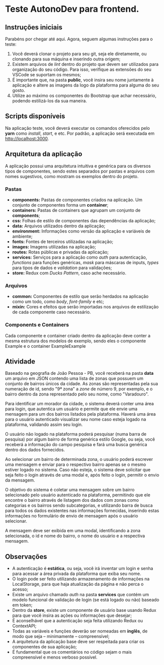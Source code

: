 # Teste AutonoDev para frontend.

## Instruções iniciais

Parabéns por chegar até aqui. Agora, seguem algumas instruções para o teste:
<ol>
<li>Você deverá clonar o projeto para seu git, seja ele diretamente, ou clonando para sua máquina e inserindo outra origem;</li>
<li>Existem arquivos de <i>lint</i> dentro do projeto que devem ser utilizados para organização do seu código. Para isso, verifique as extensões do seu VSCode se suportam os mesmos;</li>
<li>É importante que, na pasta <b>public</b>, você insira seu nome juntamente à aplicação e altere as imagens da logo da plataforma para alguma do seu gosto.</li>
<li>Utilize ao máximo os componentes do Bootstrap que achar necessário, podendo estilizá-los da sua maneira.</li>
</ol>

## Scripts disponíveis

Na aplicação teste, você deverá executar os comandos oferecidos pelo <b>yarn</b>
como <i>install</i>, <i>start</i>, e etc.
Por padrão, a aplicação será executada em [http://localhost:3000](http://localhost:3000).

## Arquitetura da aplicação

A aplicação possui uma arquitetura intuitiva e genérica para os diversos tipos de componentes, sendo estes separados por pastas e arquivos com nomes sugestivos, como mostram os exemplos dentro do projeto.

### Pastas

<ul>
<li><b>components:</b> Pastas de componentes criados na aplicação. Um conjunto de componentes forma um <b>container</b>; </li>
<li><b>containers:</b> Pastas de containers que agrupam um conjunto de <b>components</b>; </li>
<li><b>css:</b> Folhas de estilo de componentes das dependências da aplicação; </li>
<li><b>data:</b> Arquivos utilizados dentro da aplicação; </li>
<li><b>environment:</b> Informações como versão da aplicação e variáveis de ambiente; </li>
<li><b>fonts:</b> Fontes de terceiros utilizadas na aplicação; </li>
<li><b>images:</b> Imagens utilizadas na aplicação; </li>
<li><b>routes:</b> Rotas públicas e privadas da aplicação; </li>
<li><b>services:</b> Serviços para a aplicação como <i>auth</i> para autenticação, <i>functions</i> para funções genéricas, <i>mask</i> para máscaras de inputs, <i>types</i> para tipos de dados e <i>validation</i> para validações; </li>
<li><b>store:</b> Redux com <i>Ducks Pattern</i>, caso ache necessário. </li>
</ul>

### Arquivos 

<ul>
<li><b>common:</b> Componentes de estilo que serão herdados na aplicação como um todo, como <i>body</i>, <i>font-family</i> e etc; </li>
<li><b>mixin:</b> Cores e efeitos que serão importadas nos arquivos de estilização de cada componente caso necessário. </li>
</ul>

### Components e Containers

Cada componente e container criado dentro da aplicação deve conter a mesma estrutura dos modelos de exemplo, sendo eles o componente Example e o container ExampleExample

## Atividade

Baseado na geografia de João Pessoa - PB, você receberá na pasta <b>data</b> um arquivo em JSON contendo uma lista de zonas que possuem um conjunto de bairros únicos da cidade. As zonas são representadas pela sua numeração de id, sendo "9ª zona" a <i>zone</i> de número 9, por exemplo, e o bairro dentro da zona representado pelo seu nome, como "Varadouro".

Para identificar um morador da cidade, o sistema deverá conter uma área para login, que autentica um usuário e permite que ele envie uma mensagem para um dos bairros listados pela plataforma. Haverá uma área para o usuário autenticado visualizar seu nome caso esteja logado na plataforma, validando assim seu login.

O usuário não logado na plataforma poderá pesquisar (numa barra de pesquisa) por algum bairro de forma genérica estilo Google, ou seja, você receberá a informação do campo pesquisa e fará uma busca genérica dentro dos dados fornecidos.

Ao selecionar um bairro de determinada zona, o usuário poderá escrever uma mensagem e enviar para o respectivo bairro apenas se o mesmo estiver logado no sistema. Caso não esteja, o sistema deve solicitar que seja feito o login através de uma modal e, após feito o login, permitir o envio da mensagem.

O objetivo do sistema é coletar uma mensagem sobre um bairro selecionado pelo usuário autenticado na plataforma, permitindo que ele encontre o bairro através de listagem dos dados com zonas como categorias e os bairros sendo subcategorias, e utilizando barra de busca para todos os dados existentes nas informações fornecidas, inserindo estas informações no formulário de envio de mensagem após o usuário selecionar.

A mensagem deve ser exibida em uma modal, identificando a zona selecionada, o id e nome do bairro, o nome do usuário e a respectiva mensagem.

## Observações

<ul>
<li> A autenticação é <b>estática</b>, ou seja, você irá inventar um login e senha para acessar a área privada da plataforma que exiba seu nome.</li>
<li> O login pode ser feito utilizando armazenamento de informações na LocalStorage, para que haja atualização da página e não perca o acesso; </li>
<li> Existe um arquivo chamado <i>auth</i> na pasta <b>services</b> que contém um modelo funcional de validação de login (se está logado ou não) baseado em token; </li>
<li> Dentro da <b>store</b>, existe um componente de usuário base usando Redux para que você insira as ações ou informações que desejar; </li>
<li> É aconselhável que a autenticação seja feita utilizando Redux ou ContextAPI; </li>
<li> Todas as variáveis e funções deverão ser nomeadas em <b>inglês</b>, de modo 
que seja – minimamente – compreensível; </li>
<li> A arquitetura da aplicação base deve ser respeitada para criar os componentes de sua aplicação;</li>
<li> É fundamental que os comentários no código sejam o mais compreensível e menos verboso possível.</li>
</ul>
